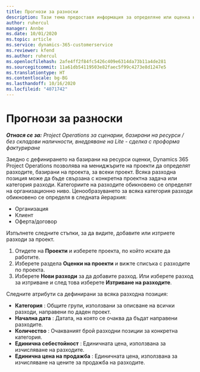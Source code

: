 ```yaml
---
title: Прогнози за разноски
description: Тази тема предоставя информация за определяне или оценка на разходи, базирани на проекти.
author: ruhercul
manager: Annbe
ms.date: 10/01/2020
ms.topic: article
ms.service: dynamics-365-customerservice
ms.reviewer: kfend
ms.author: ruhercul
ms.openlocfilehash: 2afe4ff2f84fc5426c409e6314da73b11a4de281
ms.sourcegitcommit: 11a61db54119503e82faec5f99c4273e8d1247e5
ms.translationtype: HT
ms.contentlocale: bg-BG
ms.lasthandoff: 10/16/2020
ms.locfileid: "4071742"
---
```

# <a name="expense-estimates"></a>Прогнози за разноски
_**Отнася се за:** Project Operations за сценарии, базирани на ресурси / без складови наличности, внедряване на Lite - сделка с проформа фактуриране_

Заедно с дефинирането на базирани на ресурси оценки, Dynamics 365 Project Operations позволява на мениджърите на проекти да определят разходите, базирани на проекта, за всеки проект. Всяка разходна позиция може да бъде свързана с конкретна проектна задача или категория разходи. Категориите на разходите обикновено се определят на организационно ниво. Ценообразуването за всяка категория разходи обикновено се определя в следната йерархия:

- Организация
- Клиент
- Оферта/договор

Изпълнете следните стъпки, за да видите, добавите или изтриете разходи за проект.

1. Отидете на **Проекти** и изберете проекта, по който искате да работите.
2. Изберете раздела **Оценки на проекти** и вижте списъка с разходите по проекта.
3. Изберете **Нови разходи** за да добавите разход. Или изберете разход за изтриване и след това изберете **Изтриване на разходите**.

Следните атрибути са дефинирани за всяка разходна позиция:

- **Категория** : Общите групи, използвани за описване на всички разходи, направени по даден проект.
- **Начална дата** : Датата, на която се очаква да бъдат направени разходите.
- **Количество** : Очакваният брой разходни позиции за конкретна категория.
- **Единична себестойност** : Единичната цена, използвана за изчисляване на разходите.
- **Единична цена на продажба** : Единичната цена, използвана за изчисляване на цените за продажба на разходите.

